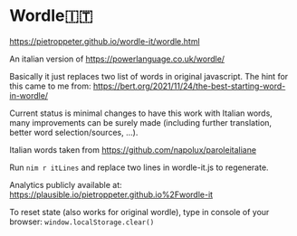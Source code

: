 # Wordle🇮🇹

https://pietroppeter.github.io/wordle-it/wordle.html

An italian version of https://powerlanguage.co.uk/wordle/

Basically it just replaces two list of words in original javascript. The hint for this came to me from: https://bert.org/2021/11/24/the-best-starting-word-in-wordle/

Current status is minimal changes to have this work with Italian words, many improvements can be surely made (including further translation, better word selection/sources, ...).

Italian words taken from https://github.com/napolux/paroleitaliane

Run `nim r itLines` and replace two lines in wordle-it.js to regenerate.

Analytics publicly available at: https://plausible.io/pietroppeter.github.io%2Fwordle-it

To reset state (also works for original wordle), type in console of your browser: `window.localStorage.clear()`
